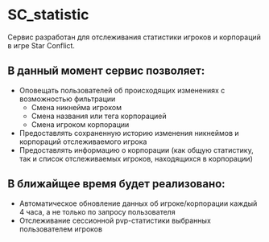 # SC_statistic
Сервис разработан для отслеживания статистики игроков и корпораций в игре Star Conflict.

## В данный момент сервис позволяет:
 - Оповещать пользователей об происходящих изменениях с возможностью фильтрации
   - Смена никнейма игроком
   - Смена названия или тега корпорацией
   - Смена игроком корпорации
 - Предоставлять сохраненную историю изменения никнеймов и корпораций отслеживаемого игрока
 - Предоставлять информацию о корпорации (как общую статистику, так и список отслеживаемых игроков, находящихся в корпорации)

## В ближайщее время будет реализовано:
  - Автоматическое обновление данных об игроке/корпорации каждый 4 часа, а не только по запросу пользователя
  - Отслеживание сессионной pvp-статистики выбранных пользователем игроков
